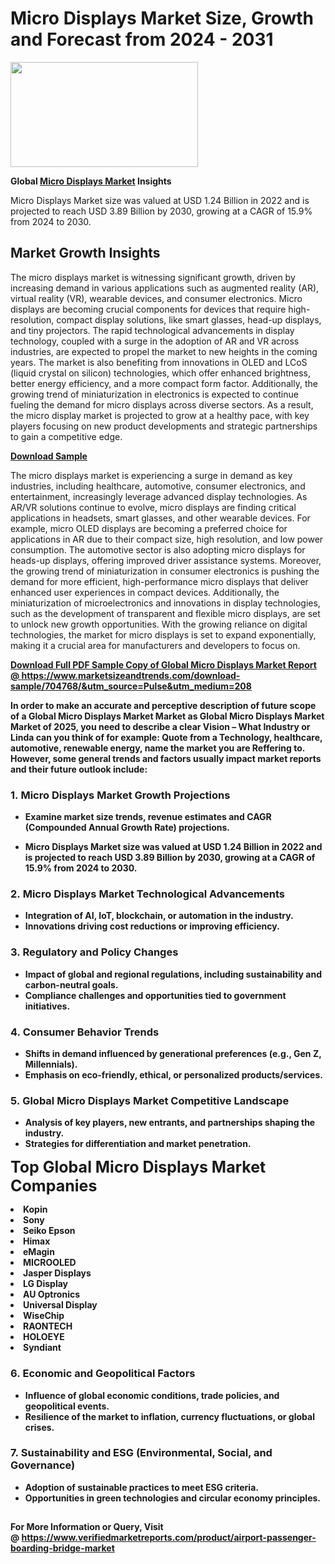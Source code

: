 <H1>Micro Displays Market Size, Growth and Forecast from 2024 - 2031</H1><img class="aligncenter size-medium wp-image-584254" src="https://thirdeyenews.in/wp-content/uploads/2024/09/Global-Market-Research-300x168.jpeg" alt="" width="300" height="168" /><p><strong>Global&nbsp;<a href="https://www.marketsizeandtrends.com/download-sample/704768/&amp;utm_source=Pulse&amp;utm_medium=208">Micro Displays Market</a> Insights</strong></p><p>Micro Displays Market size was valued at USD 1.24 Billion in 2022 and is projected to reach USD 3.89 Billion by 2030, growing at a CAGR of 15.9% from 2024 to 2030.</p><p><h2>Market Growth Insights</h2> <p>The micro displays market is witnessing significant growth, driven by increasing demand in various applications such as augmented reality (AR), virtual reality (VR), wearable devices, and consumer electronics. Micro displays are becoming crucial components for devices that require high-resolution, compact display solutions, like smart glasses, head-up displays, and tiny projectors. The rapid technological advancements in display technology, coupled with a surge in the adoption of AR and VR across industries, are expected to propel the market to new heights in the coming years. The market is also benefiting from innovations in OLED and LCoS (liquid crystal on silicon) technologies, which offer enhanced brightness, better energy efficiency, and a more compact form factor. Additionally, the growing trend of miniaturization in electronics is expected to continue fueling the demand for micro displays across diverse sectors. As a result, the micro display market is projected to grow at a healthy pace, with key players focusing on new product developments and strategic partnerships to gain a competitive edge.</p> <p><strong><a href="#">Download Sample</a></strong></p> <p>The micro displays market is experiencing a surge in demand as key industries, including healthcare, automotive, consumer electronics, and entertainment, increasingly leverage advanced display technologies. As AR/VR solutions continue to evolve, micro displays are finding critical applications in headsets, smart glasses, and other wearable devices. For example, micro OLED displays are becoming a preferred choice for applications in AR due to their compact size, high resolution, and low power consumption. The automotive sector is also adopting micro displays for heads-up displays, offering improved driver assistance systems. Moreover, the growing trend of miniaturization in consumer electronics is pushing the demand for more efficient, high-performance micro displays that deliver enhanced user experiences in compact devices. Additionally, the miniaturization of microelectronics and innovations in display technologies, such as the development of transparent and flexible micro displays, are set to unlock new growth opportunities. With the growing reliance on digital technologies, the market for micro displays is set to expand exponentially, making it a crucial area for manufacturers and developers to focus on.</p> <p><strong><a href="#"></p><p><span class=""><strong>Download Full PDF Sample Copy of Global Micro Displays Market Report</strong> @ <a href="https://www.marketsizeandtrends.com/download-sample/704768/&amp;utm_source=Pulse&amp;utm_medium=208" target="_blank">https://www.marketsizeandtrends.com/download-sample/704768/&amp;utm_source=Pulse&amp;utm_medium=208</a></span></p><p>In order to make an accurate and perceptive description of future scope of a Global&nbsp;Micro Displays Market Market as Global&nbsp;Micro Displays Market Market of 2025, you need to describe a clear Vision &ndash; What Industry or Linda can you think of for example: Quote from a Technology, healthcare, automotive, renewable energy, name the market you are Reffering to. However, some general trends and factors usually impact market reports and their future outlook include:</p><h3>1.&nbsp;<strong>Micro Displays Market Growth Projections</strong></h3><ul><li>Examine market size trends, revenue estimates and CAGR (Compounded Annual Growth Rate) projections.</li><li><p>Micro Displays Market size was valued at USD 1.24 Billion in 2022 and is projected to reach USD 3.89 Billion by 2030, growing at a CAGR of 15.9% from 2024 to 2030.</p></li></ul><h3>2.&nbsp;<strong>Micro Displays Market Technological Advancements</strong></h3><ul><li>Integration of AI, IoT, blockchain, or automation in the industry.</li><li>Innovations driving cost reductions or improving efficiency.</li></ul><h3>3.&nbsp;<strong>Regulatory and Policy Changes</strong></h3><ul><li>Impact of global and regional regulations, including sustainability and carbon-neutral goals.</li><li>Compliance challenges and opportunities tied to government initiatives.</li></ul><h3>4.&nbsp;<strong>Consumer Behavior Trends</strong></h3><ul><li>Shifts in demand influenced by generational preferences (e.g., Gen Z, Millennials).</li><li>Emphasis on eco-friendly, ethical, or personalized products/services.</li></ul><h3>5.&nbsp;<strong>Global Micro Displays Market Competitive Landscape</strong></h3><ul><li>Analysis of key players, new entrants, and partnerships shaping the industry.</li><li>Strategies for differentiation and market penetration.</li></ul><p data-pm-slice="1 1 []"><span style="color: inherit; font-family: inherit; font-size: 25px;">Top Global Micro Displays Market Companies</span></p><div class="" data-test-id=""><p><li>Kopin</li><li> Sony</li><li> Seiko Epson</li><li> Himax</li><li> eMagin</li><li> MICROOLED</li><li> Jasper Displays</li><li> LG Display</li><li> AU Optronics</li><li> Universal Display</li><li> WiseChip</li><li> RAONTECH</li><li> HOLOEYE</li><li> Syndiant</li></p></div><h3>6.&nbsp;<strong>Economic and Geopolitical Factors</strong></h3><ul><li>Influence of global economic conditions, trade policies, and geopolitical events.</li><li>Resilience of the market to inflation, currency fluctuations, or global crises.</li></ul><h3>7.&nbsp;<strong>Sustainability and ESG (Environmental, Social, and Governance)</strong></h3><ul><li>Adoption of sustainable practices to meet ESG criteria.</li><li>Opportunities in green technologies and circular economy principles.</li></ul><h2><strong style="font-size: 14px;">For More Information or Query, Visit @&nbsp;</strong><a style="background-color: #ffffff; font-size: 14px;" href="https://www.marketsizeandtrends.com/report/micro-displays-market/" target="_blank">https://www.verifiedmarketreports.com/product/airport-passenger-boarding-bridge-market</a></h2>
